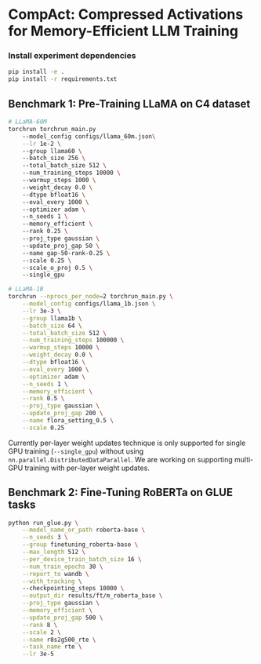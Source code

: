 # CompAct: Compressed Activations for Memory-Efficient LLM Training


### Install experiment dependencies

```bash
pip install -e .
pip install -r requirements.txt
```

## Benchmark 1: Pre-Training LLaMA on C4 dataset

```bash
# LLaMA-60M
torchrun torchrun_main.py
    --model_config configs/llama_60m.json\
    --lr 1e-2 \  
    --group llama60 \  
    --batch_size 256 \  
    --total_batch_size 512 \  
    --num_training_steps 10000 \  
    --warmup_steps 1000 \  
    --weight_decay 0.0 \  
    --dtype bfloat16 \  
    --eval_every 1000 \  
    --optimizer adam \  
    --n_seeds 1 \  
    --memory_efficient \  
    --rank 0.25 \  
    --proj_type gaussian \  
    --update_proj_gap 50 \ 
    --name gap-50-rank-0.25 \  
    --scale 0.25 \  
    --scale_o_proj 0.5 \ 
    --single_gpu 

```

```bash
# LLaMA-1B
torchrun --nprocs_per_node=2 torchrun_main.py \
    --model_config configs/llama_1b.json \
    --lr 3e-3 \
    --group llama1b \
    --batch_size 64 \
    --total_batch_size 512 \
    --num_training_steps 100000 \
    --warmup_steps 10000 \
    --weight_decay 0.0 \
    --dtype bfloat16 \
    --eval_every 1000 \
    --optimizer adam \
    --n_seeds 1 \
    --memory_efficient \
    --rank 0.5 \
    --proj_type gaussian \
    --update_proj_gap 200 \
    --name flora_setting_0.5 \
    --scale 0.25
```

Currently per-layer weight updates technique is only supported for single GPU training (`--single_gpu`) without using `nn.parallel.DistributedDataParallel`. We are working on supporting multi-GPU training with per-layer weight updates.

## Benchmark 2: Fine-Tuning RoBERTa on GLUE tasks
```bash
python run_glue.py \
    --model_name_or_path roberta-base \
    --n_seeds 3 \
    --group finetuning_roberta-base \
    --max_length 512 \
    --per_device_train_batch_size 16 \
    --num_train_epochs 30 \
    --report_to wandb \
    --with_tracking \ 
    --checkpointing_steps 10000 \
    --output_dir results/ft/m_roberta_base \
    --proj_type gaussian \
    --memory_efficient \
    --update_proj_gap 500 \
    --rank 8 \
    --scale 2 \
    --name r8s2g500_rte \
    --task_name rte \
    --lr 3e-5
```